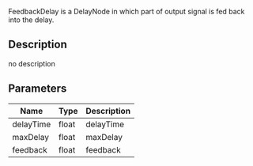  FeedbackDelay is a DelayNode in which part of output signal is fed back into the delay.



## Description
no description
## Parameters

<table>
<thead>
	<tr>
		<th>Name</th>
		<th>Type</th>
		<th>Description</th>
	</tr>
</thead>
<tr>
	<td>delayTime</td>
	<td><div class='bg-yellow-800 px-2 py-px text-white rounded-sm'>float</div></td>
	<td>delayTime</td>
</tr>
<tr>
	<td>maxDelay</td>
	<td><div class='bg-yellow-800 px-2 py-px text-white rounded-sm'>float</div></td>
	<td>maxDelay</td>
</tr>
<tr>
	<td>feedback</td>
	<td><div class='bg-yellow-800 px-2 py-px text-white rounded-sm'>float</div></td>
	<td>feedback</td>
</tr>
</table>